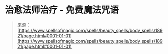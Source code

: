 <!--yml

分类：未分类

日期：2024-06-12 19:00:33

-->

# 治愈法师治疗 - 免费魔法咒语

> 来源：[https://www.spellsofmagic.com/spells/beauty_spells/body_spells/18921/page.html#0001-01-01](https://www.spellsofmagic.com/spells/beauty_spells/body_spells/18921/page.html#0001-01-01)

